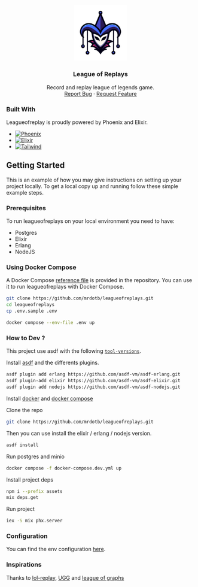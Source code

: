 <p align="center">
  <a href="https://plausible.io/">
    <img src="https://raw.githubusercontent.com/mrdotb/leagueofreplays/main/priv/static/images/logo.svg" width="140px" alt="League of Replays" />
  </a>


  <h3 align="center">League of Replays</h3>

  <p align="center">
    Record and replay league of legends game.
    <br />
    <a href="https://github.com/mrdotb/leagueofreplays/issues">Report Bug</a>
    ·
    <a href="https://github.com/mrdotb/leagueofreplays/issues">Request Feature</a>
  </p>
</p>

### Built With

Leagueofreplay is proudly powered by Phoenix and Elixir.

* [![Phoenix][Phoenix]][Phoenix-url]
* [![Elixir][Elixir]][Elixir-url]
* [![Tailwind][Tailwind]][Tailwind-url]

## Getting Started

This is an example of how you may give instructions on setting up your project locally.
To get a local copy up and running follow these simple example steps.

### Prerequisites

To run leagueofreplays on your local environment you need to have:
* Postgres
* Elixir
* Erlang
* NodeJS

### Using Docker Compose

A Docker Compose [reference file](https://github.com/mrdotb/leagueofreplays/blob/main/docker-compose.yml) is provided in the repository. You can use it to run leagueofreplays with Docker Compose.

```sh
git clone https://github.com/mrdotb/leagueofreplays.git
cd leagueofreplays
cp .env.sample .env
```

```sh
docker compose --env-file .env up
```

### How to Dev ?

This project use asdf with the following [`tool-versions`](https://github.com/mrdotb/leagueofreplays/blob/main/.tool-versions).

Install [asdf](https://asdf-vm.com/guide/getting-started.html) and the differents plugins.

```sh
asdf plugin add erlang https://github.com/asdf-vm/asdf-erlang.git
asdf plugin-add elixir https://github.com/asdf-vm/asdf-elixir.git
asdf plugin add nodejs https://github.com/asdf-vm/asdf-nodejs.git
```

Install [docker](https://docs.docker.com/engine/install/) and [docker compose](https://docs.docker.com/compose/install/)

Clone the repo

```sh
git clone https://github.com/mrdotb/leagueofreplays.git
```

Then you can use install the elixir / erlang / nodejs version.

```sh
asdf install
```
Run postgres and minio

```sh
docker compose -f docker-compose.dev.yml up
```

Install project deps

```sh
npm i --prefix assets
mix deps.get
```

Run project
```sh
iex -S mix phx.server
```

### Configuration

You can find the env configuration [here](https://github.com/mrdotb/leagueofreplays/blob/main/doc/env.md).

### Inspirations

Thanks to [lol-replay](https://github.com/1lann/lol-replay), [UGG](https://u.gg) and [league of graphs](https://www.leagueofgraphs.com/)


<!-- MARKDOWN LINKS & IMAGES -->
<!-- https://www.markdownguide.org/basic-syntax/#reference-style-links -->
[Elixir]: https://img.shields.io/badge/elixir-4B275F?style=for-the-badge&logo=elixir&logoColor=white
[Elixir-url]: https://elixir-lang.org/
[Tailwind]: https://img.shields.io/badge/tailwind-06B6D4?style=for-the-badge&logo=tailwindcss&logoColor=white
[Tailwind-url]: https://tailwindcss.com/
[Phoenix]: https://img.shields.io/badge/phoenix-f35424?style=for-the-badge&logo=&logoColor=white
[Phoenix-url]: https://www.phoenixframework.org/
